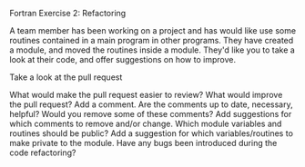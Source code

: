Fortran Exercise 2: Refactoring 

A team member has been working on a project and has would like use
some routines contained in a main program in other programs.
They have created a module, and moved the routines inside a module.
They'd like you to take a look at their code, and offer suggestions
on how to improve.

Take a look at the pull request

What would make the pull request easier to review?
What would improve the pull request? Add a comment.
Are the comments up to date, necessary, helpful? 
Would you remove some of these comments? Add suggestions for which comments to remove and/or change.
Which module variables and routines should be public? 
Add a suggestion for which variables/routines to make private to the module.
Have any bugs been introduced during the code refactoring?

